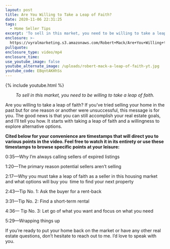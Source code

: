 ```yaml
---
layout: post
title: Are You Willing to Take a Leap of Faith?
date: 2020-11-06 22:31:25
tags:
  - Home Seller Tips
excerpt: 'To sell in this market, you need to be willing to take a leap of faith.'
enclosure: >-
  https://vyralmarketing.s3.amazonaws.com/Robert+Mack/Are+You+Willing+to+Take+a+Leap+of+Faith_.mp4
pullquote:
enclosure_type: video/mp4
enclosure_time:
use_youtube_image: false
youtube_alternate_image: /uploads/robert-mack-a-leap-of-faith-yt.jpg
youtube_code: EBqntAKHhSs
---
```


{% include youtube.html %}

<p style="text-align:center"><em>To sell in this market, you need to be willing to take a leap of faith.</em></p>

Are you willing to take a leap of faith? If you’ve tried selling your home in the past but for one reason or another were unsuccessful, this message is for you. The good news is that you can still accomplish your real estate goals, and I’ll tell you how. It starts with taking a leap of faith and a willingness to explore alternative options.

**Cited below for your convenience are timestamps that will direct you to various points in the video. Feel free to watch it in its entirety or use these timestamps to browse specific points at your leisure:**

0:35—Why I’m always calling sellers of expired listings

1:20—The primary reason potential sellers aren’t selling&nbsp;

2:17—Why you must take a leap of faith as a seller in this housing market and what options will buy you&nbsp; time to find your next property

2:43—Tip No. 1: Ask the buyer for a rent-back

3:31—Tip No. 2: Find a short-term rental&nbsp;

4:36— Tip No. 3: Let go of what you want and focus on what you need

5:29—Wrapping things up

If you’re ready to put your home back on the market or have any other real estate questions, don’t hesitate to reach out to me. I’d love to speak with you.&nbsp;